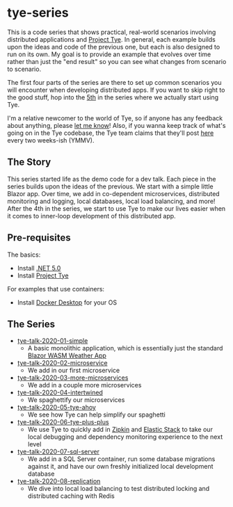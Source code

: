 # tye-series
This is a code series that shows practical, real-world scenarios involving distributed applications and [Project Tye](https://github.com/dotnet/tye).  In general, each example builds upon the ideas and code of the previous one, but each is also designed to run on its own.  My goal is to provide an example that evolves over time rather than just the "end result" so you can see what changes from scenario to scenario.

The first four parts of the series are there to set up common scenarios you will encounter when developing distributed apps.  If you want to skip right to the good stuff, hop into the [5th](tye-talk-2020-05-tye-ahoy) in the series where we actually start using Tye.

I'm a relative newcomer to the world of Tye, so if anyone has any feedback about anything, please [let me know](../../issues)!  Also, if you wanna keep track of what's going on in the Tye codebase, the Tye team claims that they'll post [here](https://github.com/dotnet/tye/issues/251) every two weeks-ish (YMMV).

## The Story
This series started life as the demo code for a dev talk.  Each piece in the series builds upon the ideas of the previous.  We start with a simple little Blazor app.  Over time, we add in co-dependent microservices, distributed monitoring and logging, local databases, local load balancing, and more!  After the 4th in the series, we start to use Tye to make our lives easier when it comes to inner-loop development of this distributed app.

## Pre-requisites 
The basics:
* Install [.NET 5.0](https://dotnet.microsoft.com/download/dotnet/5.0)
* Install [Project Tye](https://github.com/dotnet/tye)

For examples that use containers:
* Install [Docker Desktop](https://www.docker.com/products/docker-desktop) for your OS

## The Series
* [tye-talk-2020-01-simple](tye-talk-2020-01-simple)
  * A basic monolithic application, which is essentially just the standard [Blazor WASM Weather App](https://dotnet.microsoft.com/learn/aspnet/blazor-tutorial/intro)
* [tye-talk-2020-02-microservice](tye-talk-2020-02-microservice)
  * We add in our first microservice
* [tye-talk-2020-03-more-microservices](tye-talk-2020-03-more-microservices)
  * We add in a couple more microservices
* [tye-talk-2020-04-intertwined](tye-talk-2020-04-intertwined)
  * We spaghettify our microservices
* [tye-talk-2020-05-tye-ahoy](tye-talk-2020-05-tye-ahoy)
  * We see how Tye can help simplify our spaghetti
* [tye-talk-2020-06-tye-plus-plus](tye-talk-2020-06-tye-plus-plus)
  * We use Tye to quickly add in [Zipkin](https://zipkin.io/) and [Elastic Stack](https://www.elastic.co/elastic-stack) to take our local debugging and dependency monitoring experience to the next level
* [tye-talk-2020-07-sql-server](tye-talk-2020-07-sql-server)
  * We add in a SQL Server container, run some database migrations against it, and have our own freshly initialized local development database
* [tye-talk-2020-08-replication](tye-talk-2020-08-replication)
  * We dive into local load balancing to test distributed locking and distributed caching with Redis
